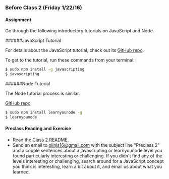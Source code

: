 ### Before Class 2 (Friday 1/22/16)
#### Assignment
Go through the following introductory tutorials on JavaScript and Node.

######JavaScript Tutorial

For details about the JavaScript tutorial, check out its [GitHub repo](https://github.com/sethvincent/javascripting).

To get to the tutorial, run these commands from your terminal:
```sh
$ sudo npm install -g javascripting
$ javascripting
```

######Node Tutorial

The Node tutorial process is similar.

[GitHub repo](https://github.com/rvagg/learnyounode)

```sh
$ sudo npm install learnyounode -g
$ learnyounode
```


#### Preclass Reading and Exercise
- Read the [Class 2 README](https://github.com/olinjs/olinjs/blob/master/lessons/02-javascript/README.md).
- Send an email to [olinjs16@gmail.com](olinjs16@gmail.com) with the subject line "Preclass 2" and a couple sentences about a javascripting or learnyounode level you found particularly interesting or challenging. If you didn't find any of the levels interesting or challenging, search around for a JavaScript concept you think is interesting, learn a bit about it, and email us about what you learned.
